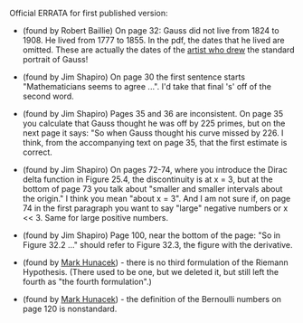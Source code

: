 Official ERRATA for first published version:

- (found by Robert Baillie) On page 32: Gauss did not live from 1824 to 1908. He lived from 1777 to 1855. In the pdf, the dates that he lived are omitted.   These are actually the dates of the [artist who drew](http://algoviz.org/OpenDSA/dev/OpenDSA/Books/Everything/html/CarlGauss.html) the standard portrait of Gauss!

- (found by Jim Shapiro) On page 30 the first sentence starts "Mathematicians seems to agree ...". I'd take that final 's' off of the second word.
- (found by Jim Shapiro) Pages 35 and 36 are inconsistent. On page 35 you calculate that Gauss thought he was off by 225 primes, but on the next page it says: "So when Gauss thought his curve missed by 226. I think, from the accompanying text on page 35, that the first estimate is correct.
- (found by Jim Shapiro) On pages 72-74, where you introduce the Dirac delta function in Figure 25.4, the discontinuity is at x = 3, but at the bottom of page 73 you talk about "smaller and smaller intervals about the origin." I think you mean "about x = 3". And I am not sure if, on page 74 in the first paragraph you want to say "large" negative numbers or x << 3. Same for large positive numbers.
- (found by Jim Shapiro) Page 100, near the bottom of the page: "So in Figure 32.2 ..." should refer to Figure 32.3, the figure with the derivative.
- (found by [Mark Hunacek](http://www.maa.org/press/maa-reviews/prime-numbers-and-the-riemann-hypothesis)) - there is no third formulation of the Riemann Hypothesis.  (There used to be one, but we deleted it, but still left the fourth as "the fourth formulation".)
- (found by [Mark Hunacek](http://www.maa.org/press/maa-reviews/prime-numbers-and-the-riemann-hypothesis)) - the definition of the Bernoulli numbers on page 120 is nonstandard.
